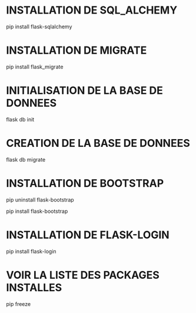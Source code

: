 # INSTALLATION DE SQL_ALCHEMY
pip install flask-sqlalchemy

# INSTALLATION DE MIGRATE
 
pip install flask_migrate

# INITIALISATION DE LA BASE DE DONNEES
flask db init

# CREATION DE LA BASE DE DONNEES
flask db migrate

# INSTALLATION DE BOOTSTRAP
pip uninstall flask-bootstrap

pip install flask-bootstrap

# INSTALLATION DE FLASK-LOGIN
pip install flask-login

# VOIR LA LISTE DES PACKAGES INSTALLES
pip freeze
